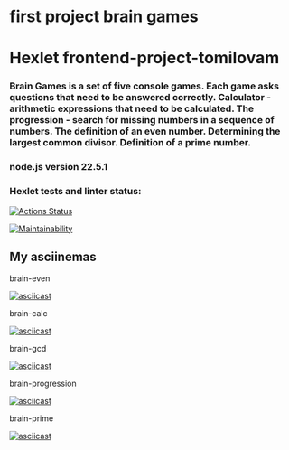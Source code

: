 # first project brain games
# **Hexlet frontend-project-tomilovam**

### Brain Games is a set of five console games. Each game asks questions that need to be answered correctly. Calculator - arithmetic expressions that need to be calculated. The progression - search for missing numbers in a sequence of numbers. The definition of an even number. Determining the largest common divisor. Definition of a prime number.

### node.js version 22.5.1

### Hexlet tests and linter status:
[![Actions Status](https://github.com/tomilovam/frontend-project-44/actions/workflows/hexlet-check.yml/badge.svg)](https://github.com/tomilovam/frontend-project-44/actions)

[![Maintainability](https://api.codeclimate.com/v1/badges/e91b31714758355b5a0e/maintainability)](https://codeclimate.com/github/tomilovam/frontend-project-tomilovam/maintainability)

## **My asciinemas**

brain-even

[![asciicast](https://asciinema.org/a/3AXLpQNytSAjpYVzfAN6jLHv9)](https://asciinema.org/a/3AXLpQNytSAjpYVzfAN6jLHv9)

brain-calc

[![asciicast](https://asciinema.org/a/HFuuOJfEDL0sJoWV882VxD8k0)](https://asciinema.org/a/HFuuOJfEDL0sJoWV882VxD8k0)

brain-gcd

[![asciicast](https://asciinema.org/a/G5Rc3Zyju0ULgAICRfAcmSm1I)](https://asciinema.org/a/G5Rc3Zyju0ULgAICRfAcmSm1I)

brain-progression

[![asciicast](https://asciinema.org/a/oBRSlsuexBBBNb6JYQwJV1cOZ)](https://asciinema.org/a/oBRSlsuexBBBNb6JYQwJV1cOZ)

brain-prime

[![asciicast](https://asciinema.org/a/LAApz3j2SYcHfwlSA7YhQS00d)](https://asciinema.org/a/LAApz3j2SYcHfwlSA7YhQS00d)
